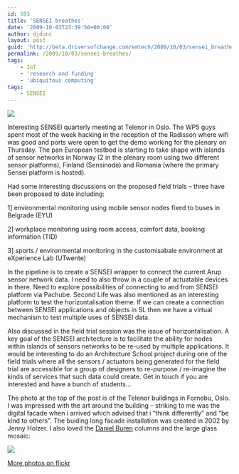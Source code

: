 ```yaml
---
id: 593
title: 'SENSEI breathes'
date: '2009-10-03T23:39:50+00:00'
author: djdunc
layout: post
guid: 'http://beta.driversofchange.com/emtech/2009/10/03/sensei_breathes/'
permalink: /2009/10/03/sensei-breathes/
tags:
    - IoT
    - 'research and funding'
    - 'ubiquitous computing'
tags:
    - SENSEI
---
```


[![](https://i0.wp.com/farm3.static.flickr.com/2475/3972187299_2366f3f1cf.jpg?w=1170)](http://www.flickr.com/photos/pseudonomad/3972187299/)

Interesting SENSEI quarterly meeting at Telenor in Oslo. The WP5 guys spent most of the week hacking in the reception of the Radisson where wifi was good and ports were open to get the demo working for the plenary on Thursday. The pan European testbed is starting to take shape with islands of sensor networks in Norway (2 in the plenary room using two different sensor platforms), Finland (Sensinode) and Romania (where the primary Sensei platform is hosted).

Had some interesting discussions on the proposed field trials – three have been proposed to date including:

1\] environmental monitoring using mobile sensor nodes fixed to buses in Belgrade (EYU)

2\] workplace monitoring using room access, comfort data, booking information (TID)

3\] sports / environmental monitoring in the customisabale environment at eXperience Lab (UTwente)

In the pipeline is to create a SENSEI wrapper to connect the current Arup sensor network data. I need to also throw in a couple of actuatable devices in there. Need to explore possibilities of connecting to and from SENSEI platform via Pachube. Second Life was also mentioned as an interesting platform to test the horizontalisation theme. If we can create a connection between SENSEI applications and objects in SL then we have a virtual mechanism to test multiple uses of SENSEI data.

Also discussed in the field trial session was the issue of horizontalisation. A key goal of the SENSEI architecture is to facilitate the ability for nodes within islands of sensors networks to be re-used by multiple applications. It would be interesting to do an Architecture School project during one of the field trials where all the sensors / actuators being generated for the field trial are accessible for a group of designers to re-purpose / re-imagine the kinds of services that such data could create. Get in touch if you are interested and have a bunch of students…

The photo at the top of the post is of the Telenor buildings in Fornebu, Oslo. I was impressed with the art around the building – striking to me was the digital facade when i arrived which advised that i “think differently” and “be kind to others”. The buiding long facade installation was created in 2002 by Jenny Holzer. I also loved the [Daniel Buren](http://www.danielburen.com/__db1/3_oeuvres/albums/1040_fondation_surgissante/1040_full/base0.html) columns and the large glass mosaic:

[![](https://i0.wp.com/farm3.static.flickr.com/2501/3972190005_b39373c000.jpg?w=1170)](http://www.flickr.com/photos/pseudonomad/3972190005/in/photostream/)

[More photos on flickr](http://www.flickr.com/photos/pseudonomad/sets/72157622372063819/)
